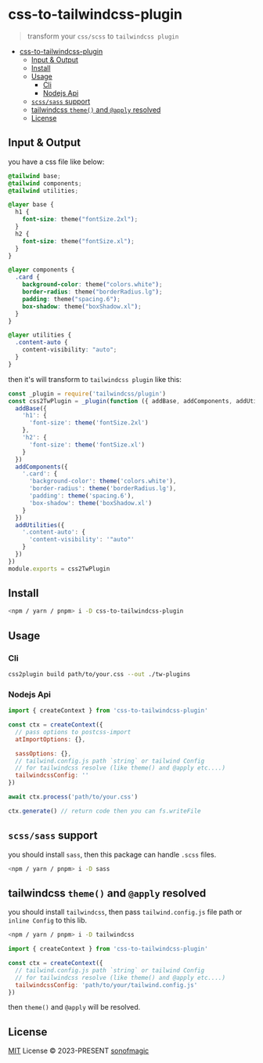 # css-to-tailwindcss-plugin

> transform your `css/scss` to `tailwindcss plugin`

- [css-to-tailwindcss-plugin](#css-to-tailwindcss-plugin)
  - [Input \& Output](#input--output)
  - [Install](#install)
  - [Usage](#usage)
    - [Cli](#cli)
    - [Nodejs Api](#nodejs-api)
  - [`scss/sass` support](#scsssass-support)
  - [tailwindcss `theme()` and `@apply` resolved](#tailwindcss-theme-and-apply-resolved)
  - [License](#license)

## Input & Output

you have a css file like below:

```css
@tailwind base;
@tailwind components;
@tailwind utilities;

@layer base {
  h1 {
    font-size: theme("fontSize.2xl");
  }
  h2 {
    font-size: theme("fontSize.xl");
  }
}

@layer components {
  .card {
    background-color: theme("colors.white");
    border-radius: theme("borderRadius.lg");
    padding: theme("spacing.6");
    box-shadow: theme("boxShadow.xl");
  }
}

@layer utilities {
  .content-auto {
    content-visibility: "auto";
  }
}
```

then it's will transform to `tailwindcss plugin` like this:

```js
const _plugin = require('tailwindcss/plugin')
const css2TwPlugin = _plugin(function ({ addBase, addComponents, addUtilities, theme, addVariant, config, corePlugins, e, matchComponents, matchUtilities, matchVariant }) {
  addBase({
    'h1': {
      'font-size': theme('fontSize.2xl')
    },
    'h2': {
      'font-size': theme('fontSize.xl')
    }
  })
  addComponents({
    '.card': {
      'background-color': theme('colors.white'),
      'border-radius': theme('borderRadius.lg'),
      'padding': theme('spacing.6'),
      'box-shadow': theme('boxShadow.xl')
    }
  })
  addUtilities({
    '.content-auto': {
      'content-visibility': '"auto"'
    }
  })
})
module.exports = css2TwPlugin
```

## Install

```bash
<npm / yarn / pnpm> i -D css-to-tailwindcss-plugin
```

## Usage

### Cli

```bash
css2plugin build path/to/your.css --out ./tw-plugins
```

### Nodejs Api

```js
import { createContext } from 'css-to-tailwindcss-plugin'

const ctx = createContext({
  // pass options to postcss-import
  atImportOptions: {},

  sassOptions: {},
  // tailwind.config.js path `string` or tailwind Config
  // for tailwindcss resolve (like theme() and @apply etc....)
  tailwindcssConfig: ''
})

await ctx.process('path/to/your.css')

ctx.generate() // return code then you can fs.writeFile
```

## `scss/sass` support

you should install `sass`, then this package can handle `.scss` files.

```bash
<npm / yarn / pnpm> i -D sass
```

## tailwindcss `theme()` and `@apply` resolved

you should install `tailwindcss`, then pass `tailwind.config.js` file path or `inline Config` to this lib.

```bash
<npm / yarn / pnpm> i -D tailwindcss
```

```js
import { createContext } from 'css-to-tailwindcss-plugin'

const ctx = createContext({
  // tailwind.config.js path `string` or tailwind Config
  // for tailwindcss resolve (like theme() and @apply etc....)
  tailwindcssConfig: 'path/to/your/tailwind.config.js'
})
```

then `theme()` and `@apply` will be resolved.

## License

[MIT](./LICENSE) License &copy; 2023-PRESENT [sonofmagic](https://github.com/sonofmagic)
